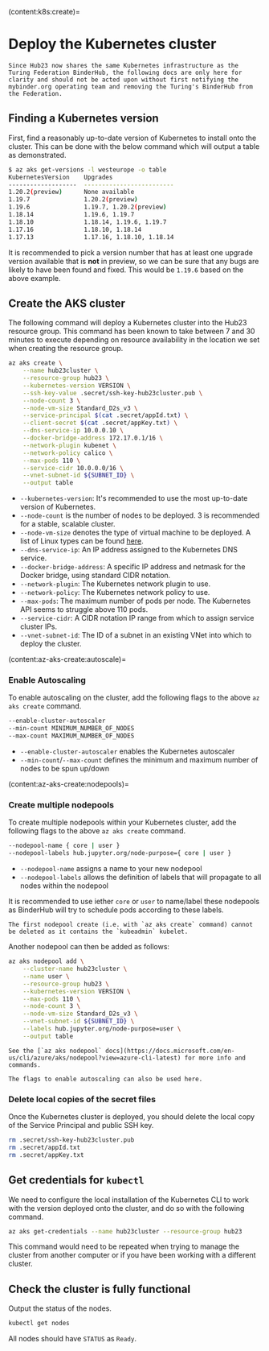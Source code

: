(content:k8s:create)=
# Deploy the Kubernetes cluster

```{warning}
Since Hub23 now shares the same Kubernetes infrastructure as the Turing Federation BinderHub, the following docs are only here for clarity and should not be acted upon without first notifying the mybinder.org operating team and removing the Turing's BinderHub from the Federation.
```

## Finding a Kubernetes version

First, find a reasonably up-to-date version of Kubernetes to install onto the cluster.
This can be done with the below command which will output a table as demonstrated.

```bash
$ az aks get-versions -l westeurope -o table
KubernetesVersion    Upgrades
-------------------  -------------------------
1.20.2(preview)      None available
1.19.7               1.20.2(preview)
1.19.6               1.19.7, 1.20.2(preview)
1.18.14              1.19.6, 1.19.7
1.18.10              1.18.14, 1.19.6, 1.19.7
1.17.16              1.18.10, 1.18.14
1.17.13              1.17.16, 1.18.10, 1.18.14
```

It is recommended to pick a version number that has at least one upgrade version available that is **not** in preview, so we can be sure that any bugs are likely to have been found and fixed.
This would be `1.19.6` based on the above example.

## Create the AKS cluster

The following command will deploy a Kubernetes cluster into the Hub23 resource group.
This command has been known to take between 7 and 30 minutes to execute depending on resource availability in the location we set when creating the resource group.

```bash
az aks create \
    --name hub23cluster \
    --resource-group hub23 \
    --kubernetes-version VERSION \
    --ssh-key-value .secret/ssh-key-hub23cluster.pub \
    --node-count 3 \
    --node-vm-size Standard_D2s_v3 \
    --service-principal $(cat .secret/appId.txt) \
    --client-secret $(cat .secret/appKey.txt) \
    --dns-service-ip 10.0.0.10 \
    --docker-bridge-address 172.17.0.1/16 \
    --network-plugin kubenet \
    --network-policy calico \
    --max-pods 110 \
    --service-cidr 10.0.0.0/16 \
    --vnet-subnet-id ${SUBNET_ID} \
    --output table
```

- `--kubernetes-version`: It's recommended to use the most up-to-date version of Kubernetes.
- `--node-count` is the number of nodes to be deployed. 3 is recommended for a stable, scalable cluster.
- `--node-vm-size` denotes the type of virtual machine to be deployed. A list of Linux types can be found [here](https://azure.microsoft.com/en-us/pricing/details/virtual-machines/linux/).
- `--dns-service-ip`: An IP address assigned to the Kubernetes DNS service.
- `--docker-bridge-address`: A specific IP address and netmask for the Docker bridge, using standard CIDR notation.
- `--network-plugin`: The Kubernetes network plugin to use.
- `--network-policy`: The Kubernetes network policy to use.
- `--max-pods`: The maximum number of pods per node.
  The Kubernetes API seems to struggle above 110 pods.
- `--service-cidr`: A CIDR notation IP range from which to assign service cluster IPs.
- `--vnet-subnet-id`: The ID of a subnet in an existing VNet into which to deploy the cluster.

(content:az-aks-create:autoscale)=
### Enable Autoscaling

To enable autoscaling on the cluster, add the following flags to the above `az aks create` command.

```bash
--enable-cluster-autoscaler
--min-count MINIMUM_NUMBER_OF_NODES
--max-count MAXIMUM_NUMBER_OF_NODES
```

- `--enable-cluster-autoscaler` enables the Kubernetes autoscaler
- `--min-count`/`--max-count` defines the minimum and maximum number of nodes to be spun up/down

(content:az-aks-create:nodepools)=
### Create multiple nodepools

To create multiple nodepools within your Kubernetes cluster, add the following flags to the above `az aks create` command.

```bash
--nodepool-name { core | user }
--nodepool-labels hub.jupyter.org/node-purpose={ core | user }
```

- `--nodepool-name` assigns a name to your new nodepool
- `--nodepool-labels` allows the definition of labels that will propagate to all nodes within the nodepool

It is recommended to use iether `core` or `user` to name/label these nodepools as BinderHub will try to schedule pods according to these labels.

```{warning}
The first nodepool create (i.e. with `az aks create` command) cannot be deleted as it contains the `kubeadmin` kubelet.
```

Another nodepool can then be added as follows:

```bash
az aks nodepool add \
    --cluster-name hub23cluster \
    --name user \
    --resource-group hub23 \
    --kubernetes-version VERSION \
    --max-pods 110 \
    --node-count 3 \
    --node-vm-size Standard_D2s_v3 \
    --vnet-subnet-id ${SUBNET_ID} \
    --labels hub.jupyter.org/node-purpose=user \
    --output table
```

```{note}
See the [`az aks nodepool` docs](https://docs.microsoft.com/en-us/cli/azure/aks/nodepool?view=azure-cli-latest) for more info and commands.
```

```{note}
The flags to enable autoscaling can also be used here.
```

### Delete local copies of the secret files

Once the Kubernetes cluster is deployed, you should delete the local copy of the Service Principal and public SSH key.

```bash
rm .secret/ssh-key-hub23cluster.pub
rm .secret/appId.txt
rm .secret/appKey.txt
```

## Get credentials for `kubectl`

We need to configure the local installation of the Kubernetes CLI to work with the version deployed onto the cluster, and do so with the following command.

```bash
az aks get-credentials --name hub23cluster --resource-group hub23
```

This command would need to be repeated when trying to manage the cluster from another computer or if you have been working with a different cluster.

## Check the cluster is fully functional

Output the status of the nodes.

```bash
kubectl get nodes
```

All nodes should have `STATUS` as `Ready`.
